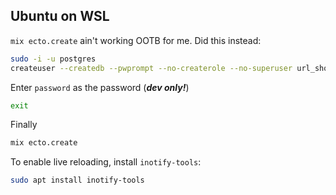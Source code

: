 ## Ubuntu on WSL
`mix ecto.create` ain't working OOTB for me. Did this instead:
```sh
sudo -i -u postgres
createuser --createdb --pwprompt --no-createrole --no-superuser url_shortener
```
Enter `password` as the password (***dev only!***)
```sh
exit
```
Finally
```sh
mix ecto.create
```
To enable live reloading, install `inotify-tools`:
```sh
sudo apt install inotify-tools
```
